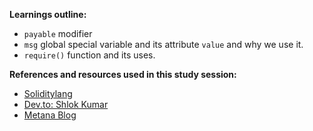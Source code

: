  **Learnings outline:**
 - `payable` modifier
 - `msg` global special variable and its attribute `value` and why we use it.
 - `require()` function and its uses.

 
 **References and resources used in this study session:**
- [Soliditylang](https://docs.soliditylang.org/en/v0.4.25/units-and-global-variables.html#special-variables-and-functions)
- [Dev.to: Shlok Kumar](https://dev.to/shlok2740/the-require-statement-in-solidity-5d6j)
- [Metana Blog](https://metana.io/blog/require-assert-revert-solidity/)
